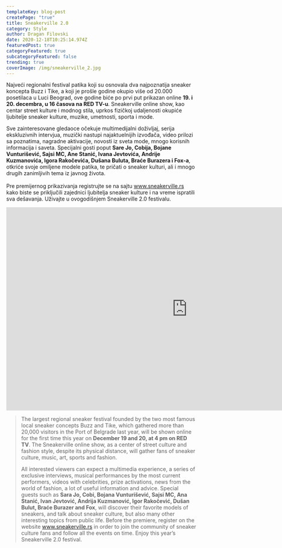 ```yaml
---
templateKey: blog-post
createPage: "true"
title: Sneakerville 2.0
category: Style
author: Dragan Filovski
date: 2020-12-18T10:25:14.974Z
featuredPost: true
categoryFeatured: true
subcategoryFeatured: false
trending: true
coverImage: /img/sneakerville_2.jpg
---
```

Najveći regionalni festival patika koji su osnovala dva najpoznatija sneaker koncepta Buzz i Tike, a koji je prošle godine okupio više od 20.000 posetilaca u Luci Beograd, ove godine biće po prvi put prikazan online **19. i 20. decembra, u 16 časova na RED TV-u**. Sneakerville online show, kao centar street kulture i modnog stila, uprkos fizičkoj udaljenosti okupiće ljubitelje sneaker kulture, muzike, umetnosti, sporta i mode.

Sve zainteresovane gledaoce očekuje multimedijalni doživljaj, serija ekskluzivnih intervjua, muzički nastupi najaktuelnijih izvođača, video prilozi sa poznatima, nagradne aktivacije, novosti iz sveta mode, mnogo korisnih informacija i saveta. Specijalni gosti poput **Sare Jo, Cobija, Bojane Vunturišević, Sajsi MC, Ane Stanić, Ivana Jevtovića, Andrije Kuzmanovića, Igora Rakočevića, Dušana Buluta, Braće Burazera i Fox-a**, otkriće svoje omiljene modele patika, te pričati o sneaker kulturi, ali i mnogo drugih zanimljivih tema iz javnog života.\
\
Pre premijernog prikazivanja registrujte se na sajtu www.sneakerville.rs kako biste se priključili zajednici ljubitelja sneaker kulture i na vreme ispratili sva dešavanja. Uživajte u ovogodišnjem Sneakerville 2.0 festivalu.

<iframe width="960" height="540" src="https://www.youtube.com/embed/cr5D8WxlKt8" frameborder="0" allow="accelerometer; autoplay; clipboard-write; encrypted-media; gyroscope; picture-in-picture" allowfullscreen></iframe>

> The largest regional sneaker festival founded by the two most famous local sneaker concepts Buzz and Tike, which gathered more than 20,000 visitors in the Port of Belgrade last year, will be shown online for the first time this year on **December 19 and 20, at 4 pm on RED TV**. The Sneakerville online show, as a center of street culture and fashion style, despite its physical distance, will gather fans of sneaker culture, music, art, sports and fashion.
>
> All interested viewers can expect a multimedia experience, a series of exclusive interviews, musical performances by the most current performers, videos with celebrities, prize activations, news from the world of fashion, a lot of useful information and advice. Special guests such as **Sara Jo, Cobi, Bojana Vunturišević, Sajsi MC, Ana Stanić, Ivan Jevtović, Andrija Kuzmanović, Igor Rakočević, Dušan Bulut, Braće Burazer and Fox**, will discover their favorite models of sneakers, and talk about sneaker culture, but also many other interesting topics from public life. Before the premiere, register on the website www.sneakerville.rs in order to join the community of sneaker culture fans and follow all the events on time. Enjoy this year’s Sneakerville 2.0 festival.